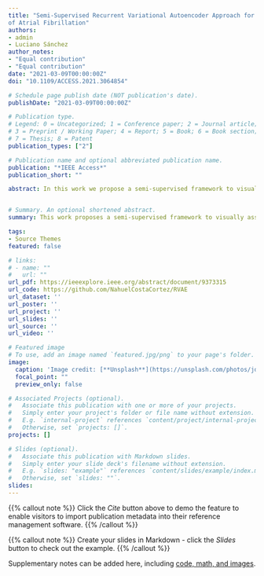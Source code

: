 ```yaml
---
title: "Semi-Supervised Recurrent Variational Autoencoder Approach for Visual Diagnosis
of Atrial Fibrillation"
authors:
- admin
- Luciano Sánchez
author_notes:
- "Equal contribution"
- "Equal contribution"
date: "2021-03-09T00:00:00Z"
doi: "10.1109/ACCESS.2021.3064854"

# Schedule page publish date (NOT publication's date).
publishDate: "2021-03-09T00:00:00Z"

# Publication type.
# Legend: 0 = Uncategorized; 1 = Conference paper; 2 = Journal article;
# 3 = Preprint / Working Paper; 4 = Report; 5 = Book; 6 = Book section;
# 7 = Thesis; 8 = Patent
publication_types: ["2"]

# Publication name and optional abbreviated publication name.
publication: "*IEEE Access*"
publication_short: ""

abstract: In this work we propose a semi-supervised framework to visually assess the progression of time series. To this end, we present a recurrent version of the VAE to exploit the generative properties that lead it to learn in an unsupervised way a continuous compressed representation of the data. We introduce a classifier in the VAE training process to control the regulation of the latent space, allowing the network to learn latent variables that set the basis for creating an explainable evaluation of the data. We use the proposed framework to address the diagnosis of Atrial Fibrillation (AF) first validating it with simulated data with known properties and subsequently testing it with intracardiac data obtained from pacemakers and defibrillator systems.


# Summary. An optional shortened abstract.
summary: This work proposes a semi-supervised framework to visually assess the progression of time series.

tags:
- Source Themes
featured: false

# links:
# - name: ""
#   url: ""
url_pdf: https://ieeexplore.ieee.org/abstract/document/9373315
url_code: https://github.com/NahuelCostaCortez/RVAE
url_dataset: ''
url_poster: ''
url_project: ''
url_slides: ''
url_source: ''
url_video: ''

# Featured image
# To use, add an image named `featured.jpg/png` to your page's folder. 
image:
  caption: 'Image credit: [**Unsplash**](https://unsplash.com/photos/jdD8gXaTZsc)'
  focal_point: ""
  preview_only: false

# Associated Projects (optional).
#   Associate this publication with one or more of your projects.
#   Simply enter your project's folder or file name without extension.
#   E.g. `internal-project` references `content/project/internal-project/index.md`.
#   Otherwise, set `projects: []`.
projects: []

# Slides (optional).
#   Associate this publication with Markdown slides.
#   Simply enter your slide deck's filename without extension.
#   E.g. `slides: "example"` references `content/slides/example/index.md`.
#   Otherwise, set `slides: ""`.
slides: 
---
```


{{% callout note %}}
Click the *Cite* button above to demo the feature to enable visitors to import publication metadata into their reference management software.
{{% /callout %}}

{{% callout note %}}
Create your slides in Markdown - click the *Slides* button to check out the example.
{{% /callout %}}

Supplementary notes can be added here, including [code, math, and images](https://wowchemy.com/docs/writing-markdown-latex/).
